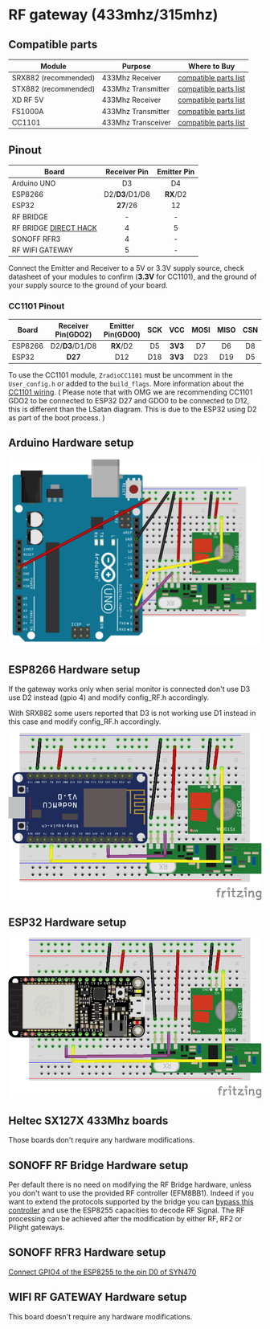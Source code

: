 # RF gateway (433mhz/315mhz)
## Compatible parts
|Module|Purpose|Where to Buy|
|-|-|-|
|SRX882 (recommended)|433Mhz Receiver|[compatible parts list](https://compatible.openmqttgateway.com/index.php/parts)|
|STX882 (recommended)|433Mhz Transmitter|[compatible parts list](https://compatible.openmqttgateway.com/index.php/parts)|
|XD RF 5V|433Mhz Receiver|[compatible parts list](https://compatible.openmqttgateway.com/index.php/parts)|
|FS1000A|433Mhz Transmitter|[compatible parts list](https://compatible.openmqttgateway.com/index.php/parts)|
|CC1101|433Mhz Transceiver|[compatible parts list](https://compatible.openmqttgateway.com/index.php/parts)|

## Pinout
|Board| Receiver Pin| Emitter Pin|
|-|:-:|:-:|
|Arduino UNO|D3|D4|
|ESP8266|D2/**D3**/D1/D8|**RX**/D2|
|ESP32|**27**/26|12|
|RF BRIDGE|-|-|
|RF BRIDGE [DIRECT HACK](https://github.com/xoseperez/espurna/wiki/Hardware-Itead-Sonoff-RF-Bridge---Direct-Hack)|4|5|
|SONOFF RFR3|4|-|
|RF WIFI GATEWAY|5|-|

Connect the Emitter and Receiver to a 5V or 3.3V supply source, check datasheet of your modules to confirm (**3.3V** for CC1101), and the ground of your supply source to the ground of your board.

### CC1101 Pinout
|Board|Receiver Pin(GDO2)|Emitter Pin(GDO0)|SCK|VCC|MOSI|MISO|CSN|GND
|-|:-:|:-:|:-:|:-:|:-:|:-:|:-:|:-:|
|ESP8266|D2/**D3**/D1/D8|**RX**/D2|D5|**3V3**|D7|D6|D8|GND
|ESP32|**D27**|D12|D18|**3V3**|D23|D19|D5|GND

To use the CC1101 module, `ZradioCC1101` must be uncomment in the `User_config.h` or added to the `build_flags`.
More information about the [CC1101 wiring](https://github.com/LSatan/SmartRC-CC1101-Driver-Lib#wiring). ( Please note that with OMG we are recommending CC1101 GDO2 to be connected to ESP32 D27 and GDO0 to be connected to D12, this is different than the LSatan diagram. This is due to the ESP32 using D2 as part of the boot process. )

## Arduino Hardware setup
![RF](../img/OpenMQTTgateway_Arduino_Addon_RF.png)

## ESP8266 Hardware setup
If the gateway works only when serial monitor is connected don't use D3 use D2 instead (gpio 4) and modify config_RF.h accordingly.

With SRX882 some users reported that D3 is not working use D1 instead in this case and modify config_RF.h accordingly.

![Addon_RF](../img/OpenMQTTgateway_ESP8266_Addon_RF.png)

## ESP32 Hardware setup
![Addon_RF](../img/OpenMQTTgateway_ESP32_Addon_RF.png)

## Heltec SX127X 433Mhz boards
Those boards don't require any hardware modifications.

## SONOFF RF Bridge Hardware setup
Per default there is no need on modifying the RF Bridge hardware, unless you don't want to use the provided RF controller (EFM8BB1). Indeed if you want to extend the protocols supported by the bridge you can [bypass this controller](https://github.com/xoseperez/espurna/wiki/Hardware-Itead-Sonoff-RF-Bridge---Direct-Hack) and use the ESP8255 capacities to decode RF Signal.
The RF processing can be achieved after the modification by either RF, RF2 or Pilight gateways.

## SONOFF RFR3 Hardware setup
[Connect GPIO4 of the ESP8255 to the pin D0 of SYN470](https://1technophile.blogspot.com/2019/08/new-sonoff-rfr3-as-433tomqtt-gateway.html)

## WIFI RF GATEWAY Hardware setup
This board doesn't require any hardware modifications.
